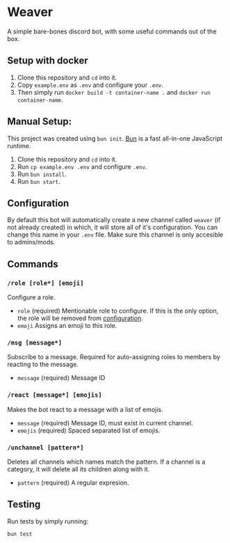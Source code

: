 # Weaver
A simple bare-bones discord bot, with some useful commands out of the box.

## Setup with docker

1. Clone this repository and `cd` into it.
2. Copy `example.env` as `.env` and configure your `.env`.
3. Then simply run `docker build -t container-name .` and `docker run container-name`.


## Manual Setup:

This project was created using `bun init`. [Bun](https://bun.sh) is a fast all-in-one JavaScript runtime.

1. Clone this repository and `cd` into it.
2. Run `cp example.env .env` and configure `.env`.
3. Run `bun install`.
4. Run `bun start`.


## Configuration
By default this bot will automatically create a new channel called `weaver` (if not already created) in which, it will store all of it's configuration. You can change this name in your `.env` file. Make sure this channel is only accesible to admins/mods.

## Commands

### `/role [role*] [emoji]` 
Configure a role.
* `role` (required) Mentionable role to configure. If this is the only option, the role will be removed from [configuration](#configuration).
* `emoji` Assigns an emoji to this role.

### `/msg [message*]` 
Subscribe to a message. Required for auto-assigning roles to members by reacting to the message.
* `message` (required) Message ID

### `/react [message*] [emojis]` 
Makes the bot react to a message with a list of emojis.
* `message` (required) Message ID, must exist in current channel.
* `emojis` (required) Spaced separated list of emojis.

### `/unchannel [pattern*]` 
Deletes all channels which names match the pattern. If a channel is a category, it will delete all its children along with it.
* `pattern` (required) A regular expresion.


## Testing

Run tests by simply running:

```bash
bun test
```

